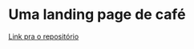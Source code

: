 # Uma landing page de café

[Link pra o repositório](https://fernando-n.github.io/landing-page-code-cafe/)
